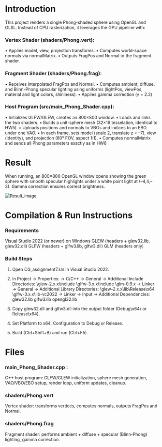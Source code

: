 # Introduction
This project renders a single Phong-shaded sphere using OpenGL and GLSL. Instead of CPU rasterization, it leverages the GPU pipeline with:

### Vertex Shader (shaders/Phong.vert):
• Applies model, view, projection transforms.
• Computes world-space normals via normalMatrix.
• Outputs FragPos and Normal to the fragment shader.

### Fragment Shader (shaders/Phong.frag):
• Receives interpolated FragPos and Normal.
• Computes ambient, diffuse, and Blinn-Phong specular lighting using uniforms (lightPos, viewPos, material and light colors, shininess).
• Applies gamma correction (γ = 2.2)

### Host Program (src/main_Phong_Shader.cpp):
• Initializes GLFW/GLEW, creates an 800×800 window.
• Loads and links the two shaders.
• Builds a unit-sphere mesh (32×16 tesselation, identical to HW5).
• Uploads positions and normals to VBOs and indices to an EBO under one VAO.
• In each frame, sets model (scale 2, translate z = –7), view (identity), and projection (60° FOV, aspect 1:1).
• Computes normalMatrix and sends all Phong parameters exactly as in HW6

# Result
When running, an 800×800 OpenGL window opens showing the green sphere with smooth specular highlights under a white point light at (–4,4,–3). Gamma correction ensures correct brightness.

![Result_image](https://github.com/user-attachments/assets/348f324f-5b17-41cd-89e6-1dc90db0f8f8)


# Compilation & Run Instructions

### Requirements
Visual Studio 2022 (or newer) on Windows
GLEW (headers + glew32.lib, glew32.dll)
GLFW (headers + glfw3.lib, glfw3.dll)
GLM (headers only)

### Build Steps

1. Open CG_assignment7.sln in Visual Studio 2022.
2. In Project → Properties:
 -> C/C++ → General → Additional Include Directories:
    <path-to>\glew-2.x.x\include
    <path-to>\glfw-3.x.x\include
    <path-to>\glm-0.9.x
 -> Linker → General → Additional Library Directories:
    <path-to>\glew-2.x.x\lib\Release\x64
    <path-to>\glfw-3.x.x\lib-vc2022
 -> Linker → Input → Additional Dependencies:
     glew32.lib
    glfw3.lib
    opengl32.lib
    
3. Copy glew32.dll and glfw3.dll into the output folder (Debug\x64\ or Release\x64\).
4. Set Platform to x64, Configuration to Debug or Release.
5. Build (Ctrl+Shift+B) and run (Ctrl+F5).
  
# Files 

### main_Phong_Shader.cpp : 
C++ host program: GLFW/GLEW initialization, sphere mesh generation, VAO/VBO/EBO setup, render loop, uniform updates, cleanup.

### shaders/Phong.vert
Vertex shader: transforms vertices, computes normals, outputs FragPos and Normal.

### shaders/Phong.frag
Fragment shader: performs ambient + diffuse + specular (Blinn-Phong) lighting, gamma correction.
